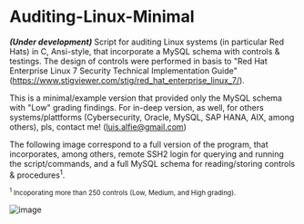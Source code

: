 # Auditing-Linux-Minimal
***(Under development)*** Script for auditing Linux systems (in particular Red Hats) in C, Ansi-style, that incorporate a MySQL schema with controls & testings. The design of controls were performed in basis to "Red Hat Enterprise Linux 7 Security Technical Implementation Guide" (https://www.stigviewer.com/stig/red_hat_enterprise_linux_7/).

This is a minimal/example version that provided only the MySQL schema with "Low" grading findings. For in-deep version, as well, for others systems/plattforms (Cybersecurity, Oracle, MySQL, SAP HANA, AIX, among others), pls, contact me! (luis.alfie@gmail.com)

The following image correspond to a full version of the program, that incorporates, among others, remote SSH2 login for querying and running the script/commands, and a full MySQL schema for reading/storing controls & procedures<sup>1</sup>.

<sup><sup>1</sup> Incoporating more than 250 controls (Low, Medium, and High grading).</sup>

![image](https://user-images.githubusercontent.com/40904281/147399641-4c7c0c49-a7d6-4a09-a002-efcfe9f81223.png)

